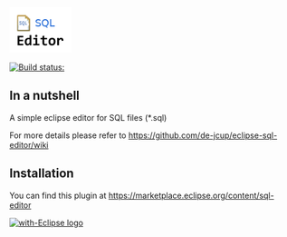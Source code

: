 ![Logo](https://github.com/de-jcup/eclipse-sql-editor/blob/master/sqleditor-plugin/html/images/sql-editor-logo.png?raw=true)

[![Build status:](https://travis-ci.org/de-jcup/eclipse-sql-editor.svg?branch=master)](https://travis-ci.org/de-jcup/eclipse-sql-editor)

## In a nutshell
A simple eclipse editor for SQL files (*.sql)

For more details please refer to https://github.com/de-jcup/eclipse-sql-editor/wiki

## Installation
You can find this plugin at https://marketplace.eclipse.org/content/sql-editor  

<a href="http://with-eclipse.github.io/" target="_blank">
<img alt="with-Eclipse logo" src="http://with-eclipse.github.io/with-eclipse-0.jpg" />
</a>
